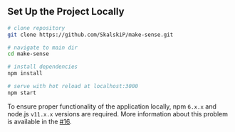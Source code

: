 ## Set Up the Project Locally

```bash
# clone repository
git clone https://github.com/SkalskiP/make-sense.git

# navigate to main dir
cd make-sense

# install dependencies
npm install

# serve with hot reload at localhost:3000
npm start
```
To ensure proper functionality of the application locally, npm `6.x.x` and node.js `v11.x.x` versions are required. More information about this problem is available in the [#16][1].

[1]: https://github.com/SkalskiP/make-sense/issues/16
